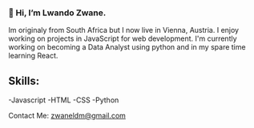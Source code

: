 ### 👋 Hi, I’m Lwando Zwane.

Im originaly from South Africa but I now live in Vienna, Austria. I enjoy working on projects in JavaScript for web development.
I'm currently working on becoming a Data Analyst using python and in my spare time learning React.

## Skills: 
-Javascript
-HTML
-CSS
-Python

Contact Me: zwaneldm@gmail.com



<!---
zwaneldmz/zwaneldmz is a ✨ special ✨ repository because its `README.md` (this file) appears on your GitHub profile.
You can click the Preview link to take a look at your changes.
--->
